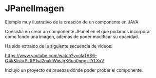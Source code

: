 # JPanelImagen

Ejemplo muy ilustrativo de la creación de un componente en JAVA

Consistía en crear un componente JPanel en el que podamos incorporar como fondo una imagen, además de poder modificar su opacidad.

Ha sido extraido de la siguiente secuencia de vídeos:

https://www.youtube.com/watch?v=oIaTAS6-G4k&list=PLIfP1vJ2qaklWieJgK6uo0ppg-itYLXxV

Incluyo un proyecto de pruebas dónde poder probar el componente.


